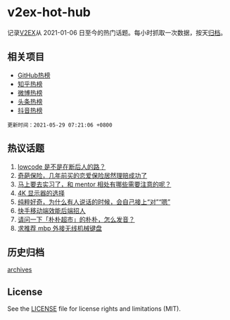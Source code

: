 # v2ex-hot-hub

 记录[V2EX](https://www.v2ex.com/)从 2021-01-06 日至今的热门话题。每小时抓取一次数据，按天[归档](archives)。
 
 ## 相关项目

- [GitHub热榜](https://github.com/lonnyzhang423/github-hot-hub)
- [知乎热榜](https://github.com/lonnyzhang423/zhihu-hot-hub)
- [微博热榜](https://github.com/lonnyzhang423/weibo-hot-hub)
- [头条热榜](https://github.com/lonnyzhang423/toutiao-hot-hub)
- [抖音热榜](https://github.com/lonnyzhang423/douyin-hot-hub)


 `更新时间：2021-05-29 07:21:06 +0800`

## 热议话题

1. [lowcode 是不是在断后人的路？](https://www.v2ex.com/t/779797)
1. [奇葩保险，几年前买的恋爱保险居然理赔成功了](https://www.v2ex.com/t/779805)
1. [马上要去实习了，和 mentor 相处有哪些需要注意的呢？](https://www.v2ex.com/t/779707)
1. [4K 显示器的选择](https://www.v2ex.com/t/779716)
1. [纯粹好奇，为什么有人说话的时候，会自己接上“对”“嗯”](https://www.v2ex.com/t/779733)
1. [快手移动端效能后端招人](https://www.v2ex.com/t/779777)
1. [请问一下「朴朴超市」的朴朴，怎么发音？](https://www.v2ex.com/t/779730)
1. [求推荐 mbp 外接无线机械键盘](https://www.v2ex.com/t/779720)

## 历史归档

[archives](archives)

## License

See the [LICENSE](LICENSE) file for license rights and limitations (MIT).
